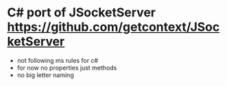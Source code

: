 # C# port of JSocketServer https://github.com/getcontext/JSocketServer

- not following ms rules for c#
- for now no properties just methods
- no big letter naming

